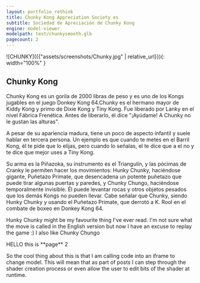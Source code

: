 ```yaml
---
layout: portfolio_rethink
title: Chunky Kong Appreciation Society es
subtitle: Sociedad de Apreciación de Chunky Kong
engine: model-viewer
modelpath: test/chunkysmooth.glb
pagecount: 2
---
```




<div markdown="1" class="pagnated-page-wrapper" data-page-index="0" data-cmd-call='changeModel' data-cmd-args='test/chunkysmooth.glb'>

![CHUNKY]({{"assets/screenshots/Chunky.jpg" | relative_url}}){: width="100%" }

## Chunky Kong

Chunky Kong es un gorila de 2000 libras de peso y es uno de los Kongs jugables en el juego Donkey Kong 64.​Chunky es el hermano mayor de Kiddy Kong y primo de Dixie Kong y Tiny Kong. Fue liberado por Lanky en el nivel Fábrica Frenética. Antes de liberarlo, él dice "¡Ayúdame! A Chunky no le gustan las alturas".

A pesar de su apariencia madura, tiene un poco de aspecto infantil y suele hablar en tercera persona. Un ejemplo es que cuando te metes en el Barril Kong, él te pide que lo elijas, pero cuando lo señalas, el te dice que a el no y te dice que mejor uses a Tiny Kong. 

Su arma es la Piñazoka, su instrumento es el Triangulín, y las pócimas de Cranky le permiten hacer los movimientos: Hunky Chunky, haciéndose gigante, Puñetazo Primate, que desencadena un potente puñetazo que puede tirar algunas puertas y paredes, y Chunky Chungo, haciéndose temporalmente invisible. Él puede levantar rocas y otros objetos pesados que los demás Kongs no pueden llevar. Cabe señalar que Chunky, siendo Hunky Chunky y usando el Puñetazo Primate, que derrotó a K. Rool en el combate de boxeo en Donkey Kong 64.

Hunky Chunky might be my favourite thing I've ever read. I'm not sure what the move is called in the English version but now I have an excuse to replay the game :) I also like Chunky Chungo



</div>

<div markdown="1" class="pagnated-page-wrapper hidden" data-page-index="1" data-cmd-call='changeModel' data-cmd-args='test/discochunky.glb'>
HELLO this is **page** 2

So the cool thing about this is that I am calling code into an iframe to change model. This will mean that as part of posts I can step through the shader creation process or even allow the user to edit bits of the shader at runtime.
</div>